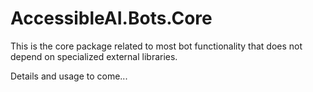 # AccessibleAI.Bots.Core

This is the core package related to most bot functionality that does not depend on specialized external libraries.

Details and usage to come...